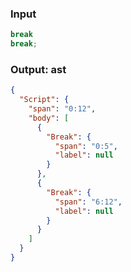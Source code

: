 ### Input
```js
break
break;
```

### Output: ast
```json
{
  "Script": {
    "span": "0:12",
    "body": [
      {
        "Break": {
          "span": "0:5",
          "label": null
        }
      },
      {
        "Break": {
          "span": "6:12",
          "label": null
        }
      }
    ]
  }
}
```
